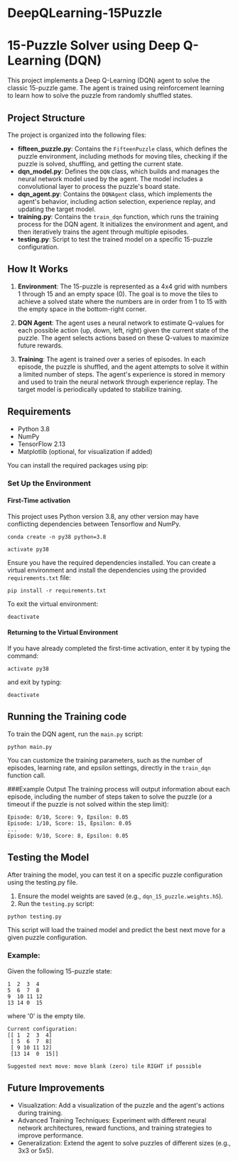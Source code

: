 # DeepQLearning-15Puzzle

# 15-Puzzle Solver using Deep Q-Learning (DQN)

This project implements a Deep Q-Learning (DQN) agent to solve the classic 15-puzzle game. The agent is trained using reinforcement learning to learn how to solve the puzzle from randomly shuffled states.

## Project Structure

The project is organized into the following files:

- **fifteen_puzzle.py**: Contains the `FifteenPuzzle` class, which defines the puzzle environment, including methods for moving tiles, checking if the puzzle is solved, shuffling, and getting the current state.
- **dqn_model.py**: Defines the `DQN` class, which builds and manages the neural network model used by the agent. The model includes a convolutional layer to process the puzzle's board state.
- **dqn_agent.py**: Contains the `DQNAgent` class, which implements the agent's behavior, including action selection, experience replay, and updating the target model.
- **training.py**: Contains the `train_dqn` function, which runs the training process for the DQN agent. It initializes the environment and agent, and then iteratively trains the agent through multiple episodes.
- **testing.py**: Script to test the trained model on a specific 15-puzzle configuration.

## How It Works

1. **Environment**: The 15-puzzle is represented as a 4x4 grid with numbers 1 through 15 and an empty space (0). The goal is to move the tiles to achieve a solved state where the numbers are in order from 1 to 15 with the empty space in the bottom-right corner.

2. **DQN Agent**: The agent uses a neural network to estimate Q-values for each possible action (up, down, left, right) given the current state of the puzzle. The agent selects actions based on these Q-values to maximize future rewards.

3. **Training**: The agent is trained over a series of episodes. In each episode, the puzzle is shuffled, and the agent attempts to solve it within a limited number of steps. The agent's experience is stored in memory and used to train the neural network through experience replay. The target model is periodically updated to stabilize training.

## Requirements

- Python 3.8
- NumPy
- TensorFlow 2.13
- Matplotlib (optional, for visualization if added)

You can install the required packages using pip:


### Set Up the Environment

#### First-Time activation
This project uses Python version 3.8, any other version may have conflicting dependencies between Tensorflow and NumPy. 


```conda create -n py38 python=3.8```

```activate py38```



Ensure you have the required dependencies installed. You can create a virtual environment and install the dependencies using the provided `requirements.txt` file:


```pip install -r requirements.txt```

To exit the virtual environment:

```deactivate```


#### Returning to the Virtual Environment
If you have already completed the first-time activation, enter it by typing the command:


```activate py38```


and exit by typing:


```deactivate```



## Running the Training code

To train the DQN agent, run the `main.py` script:

```
python main.py
```

You can customize the training parameters, such as the number of episodes, learning rate, and epsilon settings, directly in the `train_dqn` function call.


###Example Output
The training process will output information about each episode, including the number of steps taken to solve the puzzle (or a timeout if the puzzle is not solved within the step limit):

```
Episode: 0/10, Score: 9, Epsilon: 0.05
Episode: 1/10, Score: 15, Epsilon: 0.05
...
Episode: 9/10, Score: 8, Epsilon: 0.05
```
## Testing the Model

After training the model, you can test it on a specific puzzle configuration using the testing.py file.

1. Ensure the model weights are saved (e.g., `dqn_15_puzzle.weights.h5`).
2. Run the `testing.py` script:
```
python testing.py
```
This script will load the trained model and predict the best next move for a given puzzle configuration.
### Example:
Given the following 15-puzzle state:

```
1  2  3  4
5  6  7  8
9  10 11 12
13 14 0  15
```
where '0' is the empty tile.

```
Current configuration: 
[[ 1  2  3  4]
 [ 5  6  7  8]
 [ 9 10 11 12]
 [13 14  0  15]]

Suggested next move: move blank (zero) tile RIGHT if possible
```

## Future Improvements
- Visualization: Add a visualization of the puzzle and the agent's actions during training.
- Advanced Training Techniques: Experiment with different neural network architectures, reward functions, and training strategies to improve performance.
- Generalization: Extend the agent to solve puzzles of different sizes (e.g., 3x3 or 5x5).

